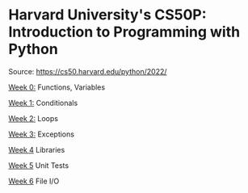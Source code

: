 # Harvard University's CS50P: Introduction to Programming with Python

Source: https://cs50.harvard.edu/python/2022/

[Week 0:](https://github.com/Snoower/cs50p-introduction-to-programming-with-python/tree/main/week-0) Functions, Variables

[Week 1:](https://github.com/Snoower/cs50p-introduction-to-programming-with-python/tree/main/week-1) Conditionals

[Week 2:](https://github.com/Snoower/cs50p-introduction-to-programming-with-python/tree/main/week-2) Loops

[Week 3:](https://github.com/Snoower/cs50p-introduction-to-programming-with-python/tree/main/week-3) Exceptions

[Week 4](https://github.com/Snoower/cs50p-introduction-to-programming-with-python/tree/main/week-4) Libraries

[Week 5](https://github.com/Snoower/cs50p-introduction-to-programming-with-python/tree/main/week-5) Unit Tests

[Week 6](https://github.com/Snoower/cs50p-introduction-to-programming-with-python/tree/main/week-6) File I/O
